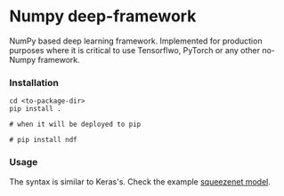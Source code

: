 # Numpy deep-framework

NumPy based deep learning framework. Implemented for production purposes where
it is critical to use Tensorflwo, PyTorch or any other no-Numpy framework.

### Installation

    cd <to-package-dir>
    pip install .

    # when it will be deployed to pip

    # pip install ndf

### Usage

The syntax is similar to Keras's.
Check the example [squeezenet model](https://github.com/PrimozGodec/ndf/blob/master/ndf/example_models/squeezenet.py).
